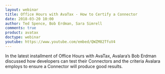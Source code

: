 ```yaml
---
layout: webinar
title: Office Hours with AvaTax - How to Certify a Connector
date: 2018-03-20 10:00
author: Ted Spence, Bob Erdman, Sara Simrell
comments: true
product: avatax
doctype: webinar
youtube: https://www.youtube.com/embed/QWZM82TfuV4
---
```


In the latest installment of Office Hours with AvaTax, Avalara’s Bob Erdman discussed how developers can test their Connectors and the criteria Avalara employs to ensure a Connector will produce good results.
